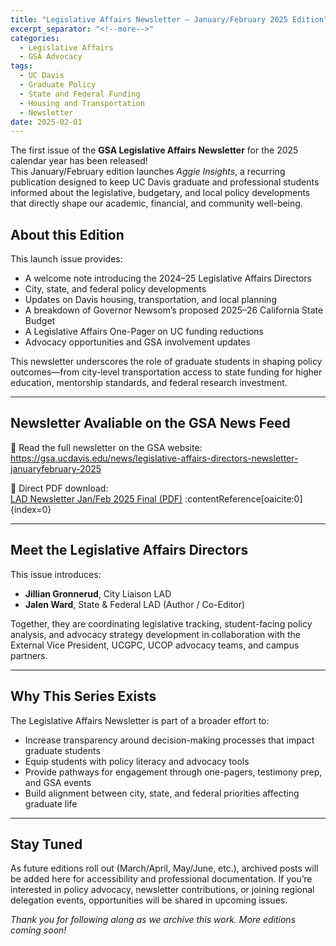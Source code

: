 ```yaml
---
title: "Legislative Affairs Newsletter – January/February 2025 Edition"
excerpt_separator: "<!--more-->"
categories:
  - Legislative Affairs
  - GSA Advocacy
tags:
  - UC Davis
  - Graduate Policy
  - State and Federal Funding
  - Housing and Transportation
  - Newsletter
date: 2025-02-01
---
```


The first issue of the **GSA Legislative Affairs Newsletter** for the 2025 calendar year has been released!  
This January/February edition launches *Aggie Insights*, a recurring publication designed to keep UC Davis graduate and professional students informed about the legislative, budgetary, and local policy developments that directly shape our academic, financial, and community well-being.

<!--more-->

## About this Edition

This launch issue provides:

- A welcome note introducing the 2024–25 Legislative Affairs Directors  
- City, state, and federal policy developments  
- Updates on Davis housing, transportation, and local planning  
- A breakdown of Governor Newsom’s proposed 2025–26 California State Budget  
- A Legislative Affairs One-Pager on UC funding reductions  
- Advocacy opportunities and GSA involvement updates  

This newsletter underscores the role of graduate students in shaping policy outcomes—from city-level transportation access to state funding for higher education, mentorship standards, and federal research investment.

---

## Newsletter Avaliable on the GSA News Feed

📰 Read the full newsletter on the GSA website:  
https://gsa.ucdavis.edu/news/legislative-affairs-directors-newsletter-januaryfebruary-2025

📑 Direct PDF download:  
[LAD Newsletter Jan/Feb 2025 Final (PDF)](https://gsa.ucdavis.edu/sites/g/files/dgvnsk7966/files/media/documents/LAD%20Newsletter%20JanFeb%202025_FINAL%20%281%29.pdf) :contentReference[oaicite:0]{index=0}

---

## Meet the Legislative Affairs Directors

This issue introduces:  
- **Jillian Gronnerud**, City Liaison LAD  
- **Jalen Ward**, State & Federal LAD (Author / Co-Editor)

Together, they are coordinating legislative tracking, student-facing policy analysis, and advocacy strategy development in collaboration with the External Vice President, UCGPC, UCOP advocacy teams, and campus partners.

---

## Why This Series Exists

The Legislative Affairs Newsletter is part of a broader effort to:
- Increase transparency around decision-making processes that impact graduate students  
- Equip students with policy literacy and advocacy tools  
- Provide pathways for engagement through one-pagers, testimony prep, and GSA events  
- Build alignment between city, state, and federal priorities affecting graduate life  

---

## Stay Tuned

As future editions roll out (March/April, May/June, etc.), archived posts will be added here for accessibility and professional documentation. If you’re interested in policy advocacy, newsletter contributions, or joining regional delegation events, opportunities will be shared in upcoming issues.

*Thank you for following along as we archive this work. More editions coming soon!*
